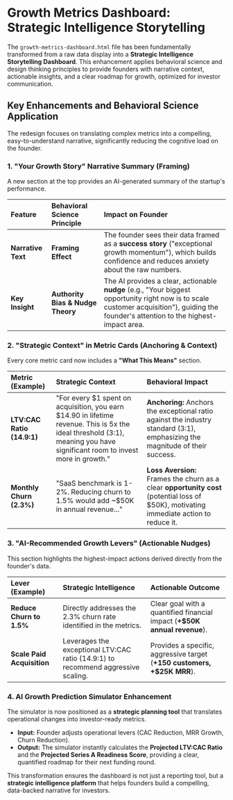 # Growth Metrics Dashboard: Strategic Intelligence Storytelling

The `growth-metrics-dashboard.html` file has been fundamentally transformed from a raw data display into a **Strategic Intelligence Storytelling Dashboard**. This enhancement applies behavioral science and design thinking principles to provide founders with narrative context, actionable insights, and a clear roadmap for growth, optimized for investor communication.

## Key Enhancements and Behavioral Science Application

The redesign focuses on translating complex metrics into a compelling, easy-to-understand narrative, significantly reducing the cognitive load on the founder.

### 1. "Your Growth Story" Narrative Summary (Framing)

A new section at the top provides an AI-generated summary of the startup's performance.

| Feature | Behavioral Science Principle | Impact on Founder |
| :--- | :--- | :--- |
| **Narrative Text** | **Framing Effect** | The founder sees their data framed as a **success story** ("exceptional growth momentum"), which builds confidence and reduces anxiety about the raw numbers. |
| **Key Insight** | **Authority Bias & Nudge Theory** | The AI provides a clear, actionable **nudge** (e.g., "Your biggest opportunity right now is to scale customer acquisition"), guiding the founder's attention to the highest-impact area. |

### 2. "Strategic Context" in Metric Cards (Anchoring & Context)

Every core metric card now includes a **"What This Means"** section.

| Metric (Example) | Strategic Context | Behavioral Impact |
| :--- | :--- | :--- |
| **LTV:CAC Ratio (14.9:1)** | "For every $1 spent on acquisition, you earn $14.90 in lifetime revenue. This is 5x the ideal threshold (3:1), meaning you have significant room to invest more in growth." | **Anchoring:** Anchors the exceptional ratio against the industry standard (3:1), emphasizing the magnitude of their success. |
| **Monthly Churn (2.3%)** | "SaaS benchmark is 1-2%. Reducing churn to 1.5% would add ~$50K in annual revenue..." | **Loss Aversion:** Frames the churn as a clear **opportunity cost** (potential loss of $50K), motivating immediate action to reduce it. |

### 3. "AI-Recommended Growth Levers" (Actionable Nudges)

This section highlights the highest-impact actions derived directly from the founder's data.

| Lever (Example) | Strategic Intelligence | Actionable Outcome |
| :--- | :--- | :--- |
| **Reduce Churn to 1.5%** | Directly addresses the 2.3% churn rate identified in the metrics. | Clear goal with a quantified financial impact (**+$50K annual revenue**). |
| **Scale Paid Acquisition** | Leverages the exceptional LTV:CAC ratio (14.9:1) to recommend aggressive scaling. | Provides a specific, aggressive target (**+150 customers, +$25K MRR**). |

### 4. AI Growth Prediction Simulator Enhancement

The simulator is now positioned as a **strategic planning tool** that translates operational changes into investor-ready metrics.

*   **Input:** Founder adjusts operational levers (CAC Reduction, MRR Growth, Churn Reduction).
*   **Output:** The simulator instantly calculates the **Projected LTV:CAC Ratio** and the **Projected Series A Readiness Score**, providing a clear, quantified roadmap for their next funding round.

This transformation ensures the dashboard is not just a reporting tool, but a **strategic intelligence platform** that helps founders build a compelling, data-backed narrative for investors.
